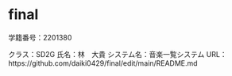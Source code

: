 # final
<p>学籍番号：2201380</p>
クラス：SD2G
氏名：林　大貴
システム名：音楽一覧システム
URL：https://github.com/daiki0429/final/edit/main/README.md
